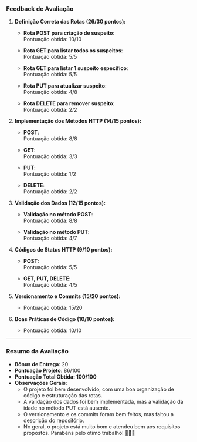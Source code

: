 ### **Feedback de Avaliação**

1. **Definição Correta das Rotas (26/30 pontos):**

   - **Rota POST para criação de suspeito**:  
     Pontuação obtida: 10/10

   - **Rota GET para listar todos os suspeitos**:  
     Pontuação obtida: 5/5

   - **Rota GET para listar 1 suspeito específico**:  
     Pontuação obtida: 5/5

   - **Rota PUT para atualizar suspeito**:  
     Pontuação obtida: 4/8

   - **Rota DELETE para remover suspeito**:  
     Pontuação obtida: 2/2

2. **Implementação dos Métodos HTTP (14/15 pontos):**

   - **POST**:  
     Pontuação obtida: 8/8

   - **GET**:  
     Pontuação obtida: 3/3

   - **PUT**:  
     Pontuação obtida: 1/2

   - **DELETE**:  
     Pontuação obtida: 2/2

3. **Validação dos Dados (12/15 pontos):**

   - **Validação no método POST**:  
     Pontuação obtida: 8/8

   - **Validação no método PUT**:  
     Pontuação obtida: 4/7

4. **Códigos de Status HTTP (9/10 pontos):**

   - **POST**:  
     Pontuação obtida: 5/5

   - **GET, PUT, DELETE**:  
     Pontuação obtida: 4/5

5. **Versionamento e Commits (15/20 pontos):**

   - Pontuação obtida: 15/20

6. **Boas Práticas de Código (10/10 pontos):**
   - Pontuação obtida: 10/10

---

### **Resumo da Avaliação**

- **Bônus de Entrega**: 20
- **Pontuação Projeto**: 86/100
- **Pontuação Total Obtida: 100/100**
- **Observações Gerais**:
  - O projeto foi bem desenvolvido, com uma boa organização de código e estruturação das rotas.
  - A validação dos dados foi bem implementada, mas a validação da idade no método PUT está ausente.
  - O versionamento e os commits foram bem feitos, mas faltou a descrição do repositório.
  - No geral, o projeto está muito bom e atendeu bem aos requisitos propostos. Parabéns pelo ótimo trabalho! 👏👏👏
